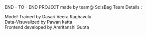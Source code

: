 END - TO - END PROJECT made by team@ SolsBag
Team Details :                                          

Model-Trained by Dasari Veera Raghavulu                                                                     
Data-Visuvalized by Pawan katta                                                                    
Frontend developed by Amritanshi Gupta                                       
